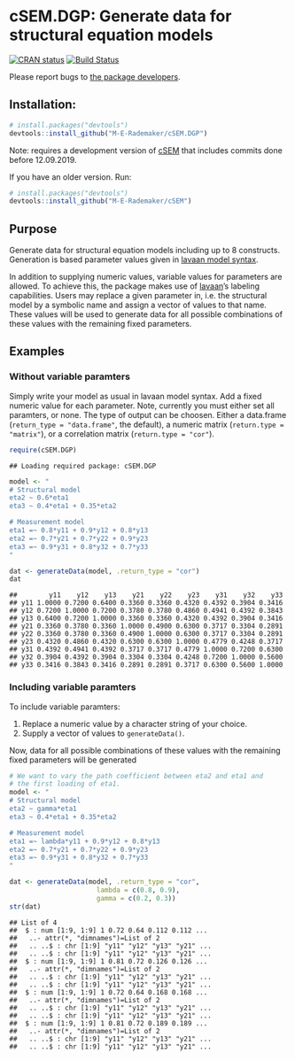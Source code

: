 
<!-- README.md is generated from README.Rmd. Please edit that file -->

# cSEM.DGP: Generate data for structural equation models

[![CRAN
status](https://www.r-pkg.org/badges/version/cSEM.DGP)](https://cran.r-project.org/package=cSEM.DGP)
[![Build
Status](https://travis-ci.com/M-E-Rademaker/cSEM.DGP.svg?branch=master)](https://travis-ci.com/M-E-Rademaker/cSEM.DGP)

Please report bugs to [the package
developers](mailto:manuel.rademaker@uni-wuerzburg.de;f.schuberth@utwente.nl).

## Installation:

``` r
# install.packages("devtools")
devtools::install_github("M-E-Rademaker/cSEM.DGP")
```

Note: requires a development version of
[cSEM](https://github.com/M-E-Rademaker/cSEM) that includes commits done
before 12.09.2019.

If you have an older version. Run:

``` r
# install.packages("devtools")
devtools::install_github("M-E-Rademaker/cSEM")
```

## Purpose

Generate data for structural equation models including up to 8
constructs. Generation is based parameter values given in [lavaan model
syntax](http://lavaan.ugent.be/tutorial/syntax1.html).

In addition to supplying numeric values, variable values for parameters
are allowed. To achieve this, the package makes use of
[lavaan](http://lavaan.ugent.be/)’s labeling capabilities. Users may
replace a given parameter in, i.e. the structural model by a symbolic
name and assign a vector of values to that name. These values will be
used to generate data for all possible combinations of these values with
the remaining fixed parameters.

## Examples

### Without variable paramters

Simply write your model as usual in lavaan model syntax. Add a fixed
numeric value for each parameter. Note, currently you must either set
all paramters, or none. The type of output can be choosen. Either a
data.frame (`return_type = "data.frame"`, the default), a numeric matrix
(`return.type = "matrix"`), or a correlation matrix (`return.type =
"cor"`).

``` r
require(cSEM.DGP)
```

    ## Loading required package: cSEM.DGP

``` r
model <- "
# Structural model
eta2 ~ 0.6*eta1
eta3 ~ 0.4*eta1 + 0.35*eta2

# Measurement model
eta1 =~ 0.8*y11 + 0.9*y12 + 0.8*y13
eta2 =~ 0.7*y21 + 0.7*y22 + 0.9*y23
eta3 =~ 0.9*y31 + 0.8*y32 + 0.7*y33
"

dat <- generateData(model, .return_type = "cor")
dat
```

    ##        y11    y12    y13    y21    y22    y23    y31    y32    y33
    ## y11 1.0000 0.7200 0.6400 0.3360 0.3360 0.4320 0.4392 0.3904 0.3416
    ## y12 0.7200 1.0000 0.7200 0.3780 0.3780 0.4860 0.4941 0.4392 0.3843
    ## y13 0.6400 0.7200 1.0000 0.3360 0.3360 0.4320 0.4392 0.3904 0.3416
    ## y21 0.3360 0.3780 0.3360 1.0000 0.4900 0.6300 0.3717 0.3304 0.2891
    ## y22 0.3360 0.3780 0.3360 0.4900 1.0000 0.6300 0.3717 0.3304 0.2891
    ## y23 0.4320 0.4860 0.4320 0.6300 0.6300 1.0000 0.4779 0.4248 0.3717
    ## y31 0.4392 0.4941 0.4392 0.3717 0.3717 0.4779 1.0000 0.7200 0.6300
    ## y32 0.3904 0.4392 0.3904 0.3304 0.3304 0.4248 0.7200 1.0000 0.5600
    ## y33 0.3416 0.3843 0.3416 0.2891 0.2891 0.3717 0.6300 0.5600 1.0000

### Including variable paramters

To include variable paramters:

1.  Replace a numeric value by a character string of your choice.
2.  Supply a vector of values to `generateData()`.

Now, data for all possible combinations of these values with the
remaining fixed parameters will be generated

``` r
# We want to vary the path coefficient between eta2 and eta1 and 
# the first loading of eta1.
model <- "
# Structural model
eta2 ~ gamma*eta1
eta3 ~ 0.4*eta1 + 0.35*eta2

# Measurement model
eta1 =~ lambda*y11 + 0.9*y12 + 0.8*y13
eta2 =~ 0.7*y21 + 0.7*y22 + 0.9*y23
eta3 =~ 0.9*y31 + 0.8*y32 + 0.7*y33
"

dat <- generateData(model, .return_type = "cor", 
                      lambda = c(0.8, 0.9),
                      gamma = c(0.2, 0.3))
str(dat)
```

    ## List of 4
    ##  $ : num [1:9, 1:9] 1 0.72 0.64 0.112 0.112 ...
    ##   ..- attr(*, "dimnames")=List of 2
    ##   .. ..$ : chr [1:9] "y11" "y12" "y13" "y21" ...
    ##   .. ..$ : chr [1:9] "y11" "y12" "y13" "y21" ...
    ##  $ : num [1:9, 1:9] 1 0.81 0.72 0.126 0.126 ...
    ##   ..- attr(*, "dimnames")=List of 2
    ##   .. ..$ : chr [1:9] "y11" "y12" "y13" "y21" ...
    ##   .. ..$ : chr [1:9] "y11" "y12" "y13" "y21" ...
    ##  $ : num [1:9, 1:9] 1 0.72 0.64 0.168 0.168 ...
    ##   ..- attr(*, "dimnames")=List of 2
    ##   .. ..$ : chr [1:9] "y11" "y12" "y13" "y21" ...
    ##   .. ..$ : chr [1:9] "y11" "y12" "y13" "y21" ...
    ##  $ : num [1:9, 1:9] 1 0.81 0.72 0.189 0.189 ...
    ##   ..- attr(*, "dimnames")=List of 2
    ##   .. ..$ : chr [1:9] "y11" "y12" "y13" "y21" ...
    ##   .. ..$ : chr [1:9] "y11" "y12" "y13" "y21" ...
